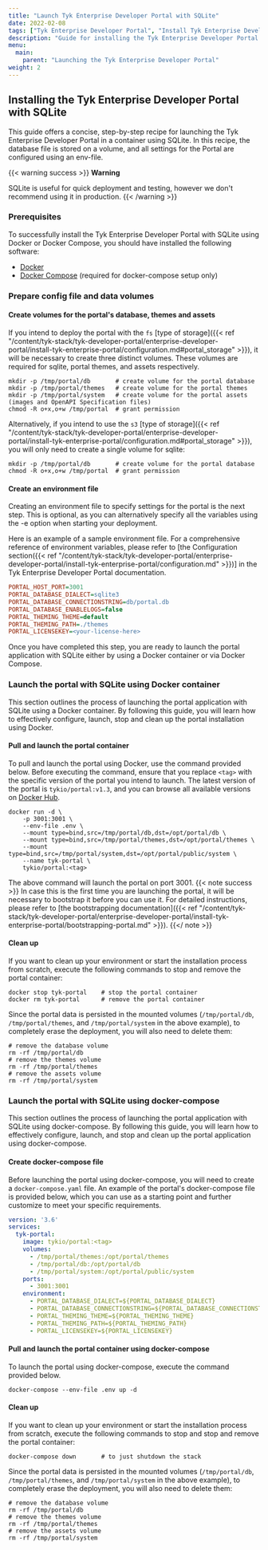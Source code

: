 ```yaml
---
title: "Launch Tyk Enterprise Developer Portal with SQLite"
date: 2022-02-08
tags: ["Tyk Enterprise Developer Portal", "Install Tyk Enterprise Developer Portal with SQLite"]
description: "Guide for installing the Tyk Enterprise Developer Portal with SQLite"
menu:
  main:
    parent: "Launching the Tyk Enterprise Developer Portal"
weight: 2
---
```


## Installing the Tyk Enterprise Developer Portal with SQLite
This guide offers a concise, step-by-step recipe for launching the Tyk Enterprise Developer Portal in a container using SQLite.
In this recipe, the database file is stored on a volume, and all settings for the Portal are configured using an env-file.

{{< warning success >}}
**Warning**

SQLite is useful for quick deployment and testing, however we don't recommend using it in production.
{{< /warning >}}

### Prerequisites
To successfully install the Tyk Enterprise Developer Portal with SQLite using Docker or Docker Compose, you should have installed the following software:
- [Docker](https://docs.docker.com/get-docker/)
- [Docker Compose](https://docs.docker.com/compose/install/) (required for docker-compose setup only)

### Prepare config file and data volumes
#### Create volumes for the portal's database, themes and assets
If you intend to deploy the portal with the `fs` [type of storage]({{< ref "/content/tyk-stack/tyk-developer-portal/enterprise-developer-portal/install-tyk-enterprise-portal/configuration.md#portal_storage" >}}), it will be necessary to create three distinct volumes.
These volumes are required for sqlite, portal themes, and assets respectively.
```shell
mkdir -p /tmp/portal/db       # create volume for the portal database
mkdir -p /tmp/portal/themes   # create volume for the portal themes
mkdir -p /tmp/portal/system   # create volume for the portal assets (images and OpenAPI Specification files)
chmod -R o+x,o+w /tmp/portal  # grant permission
```

Alternatively, if you intend to use the `s3` [type of storage]({{< ref "/content/tyk-stack/tyk-developer-portal/enterprise-developer-portal/install-tyk-enterprise-portal/configuration.md#portal_storage" >}}), you will only need to create a single volume for sqlite:
```shell
mkdir -p /tmp/portal/db       # create volume for the portal database
chmod -R o+x,o+w /tmp/portal  # grant permission
```

#### Create an environment file
Creating an environment file to specify settings for the portal is the next step.
This is optional, as you can alternatively specify all the variables using the -e option when starting your deployment.

Here is an example of a sample environment file. For a comprehensive reference of environment variables,
please refer to [the Configuration section({{< ref "/content/tyk-stack/tyk-developer-portal/enterprise-developer-portal/install-tyk-enterprise-portal/configuration.md" >}})] in the Tyk Enterprise Developer Portal documentation.
```ini
PORTAL_HOST_PORT=3001
PORTAL_DATABASE_DIALECT=sqlite3
PORTAL_DATABASE_CONNECTIONSTRING=db/portal.db
PORTAL_DATABASE_ENABLELOGS=false
PORTAL_THEMING_THEME=default
PORTAL_THEMING_PATH=./themes
PORTAL_LICENSEKEY=<your-license-here>
```

Once you have completed this step, you are ready to launch the portal application with SQLite either by using a Docker container or via Docker Compose.

### Launch the portal with SQLite using Docker container
This section outlines the process of launching the portal application with SQLite using a Docker container.
By following this guide, you will learn how to effectively configure, launch, stop and clean up the portal installation using Docker.
#### Pull and launch the portal container
To pull and launch the portal using Docker, use the command provided below. Before executing the command, ensure that you replace `<tag>` with the specific version of the portal you intend to launch.
The latest version of the portal is `tykio/portal:v1.3`, and you can browse all available versions on [Docker Hub](https://hub.docker.com/r/tykio/portal/tags).
```shell
docker run -d \
    -p 3001:3001 \
    --env-file .env \
    --mount type=bind,src=/tmp/portal/db,dst=/opt/portal/db \
    --mount type=bind,src=/tmp/portal/themes,dst=/opt/portal/themes \
    --mount type=bind,src=/tmp/portal/system,dst=/opt/portal/public/system \
    --name tyk-portal \
    tykio/portal:<tag>
```

The above command will launch the portal on port 3001.
{{< note success >}}
In case this is the first time you are launching the portal, it will be necessary to bootstrap it before you can use it. For detailed instructions,
please refer to [the bootstrapping documentation]({{< ref "/content/tyk-stack/tyk-developer-portal/enterprise-developer-portal/install-tyk-enterprise-portal/bootstrapping-portal.md" >}}).
{{</ note >}}

#### Clean up
If you want to clean up your environment or start the installation process from scratch, execute the following commands to stop and remove the portal container:
```shell
docker stop tyk-portal    # stop the portal container
docker rm tyk-portal      # remove the portal container
```

Since the portal data is persisted in the mounted volumes (`/tmp/portal/db`, `/tmp/portal/themes`, and `/tmp/portal/system` in the above example), to completely erase the deployment, you will also need to delete them:
```shell
# remove the database volume
rm -rf /tmp/portal/db
# remove the themes volume
rm -rf /tmp/portal/themes
# remove the assets volume
rm -rf /tmp/portal/system
```

### Launch the portal with SQLite using docker-compose
This section outlines the process of launching the portal application with SQLite using docker-compose.
By following this guide, you will learn how to effectively configure, launch, and stop and clean up the portal application using docker-compose.
#### Create docker-compose file
Before launching the portal using docker-compose, you will need to create a `docker-compose.yaml` file.
An example of the portal's docker-compose file is provided below, which you can use as a starting point and further customize to meet your specific requirements.
```yaml
version: '3.6'
services:
  tyk-portal:
    image: tykio/portal:<tag>
    volumes:
      - /tmp/portal/themes:/opt/portal/themes
      - /tmp/portal/db:/opt/portal/db
      - /tmp/portal/system:/opt/portal/public/system
    ports:
      - 3001:3001
    environment:
      - PORTAL_DATABASE_DIALECT=${PORTAL_DATABASE_DIALECT}
      - PORTAL_DATABASE_CONNECTIONSTRING=${PORTAL_DATABASE_CONNECTIONSTRING}
      - PORTAL_THEMING_THEME=${PORTAL_THEMING_THEME}
      - PORTAL_THEMING_PATH=${PORTAL_THEMING_PATH}
      - PORTAL_LICENSEKEY=${PORTAL_LICENSEKEY}
```

#### Pull and launch the portal container using docker-compose
To launch the portal using docker-compose, execute the command provided below.
```shell
docker-compose --env-file .env up -d
```

#### Clean up
If you want to clean up your environment or start the installation process from scratch, execute the following commands to stop and stop and remove the portal container:
```shell
docker-compose down       # to just shutdown the stack
```

Since the portal data is persisted in the mounted volumes (`/tmp/portal/db`, `/tmp/portal/themes`, and `/tmp/portal/system` in the above example), to completely erase the deployment, you will also need to delete them:
```shell
# remove the database volume
rm -rf /tmp/portal/db
# remove the themes volume
rm -rf /tmp/portal/themes
# remove the assets volume
rm -rf /tmp/portal/system
```